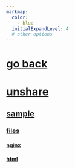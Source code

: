 ```yaml
---
markmap:
  color:
    - blue
  initialExpandLevel: 4
  # other options
---
```


# [go back](../index.html)
# [unshare](unshare/index.html)
## [sample](unshare/sample/index.html)
### [files](unshare/sample/files/index.html)
#### [nginx](unshare/sample/files/nginx/index.html)
#### [html](unshare/sample/files/html/index.html)
